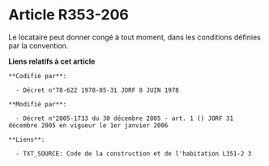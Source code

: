 # Article R353-206

Le locataire peut donner congé à tout moment, dans les conditions définies par la convention.

**Liens relatifs à cet article**

	**Codifié par**:

	  - Décret n°78-622 1978-05-31 JORF 8 JUIN 1978

	**Modifié par**:

	  - Décret n°2005-1733 du 30 décembre 2005 - art. 1 () JORF 31 décembre 2005 en vigueur le 1er janvier 2006

	**Liens**:

	  - TXT_SOURCE: Code de la construction et de l'habitation L351-2 3
